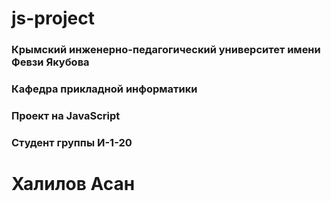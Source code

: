 # js-project
### Крымский инженерно-педагогический университет имени Февзи Якубова
### Кафедра прикладной информатики 
### Проект на JavaScript
### Студент группы И-1-20 
# Халилов Асан
